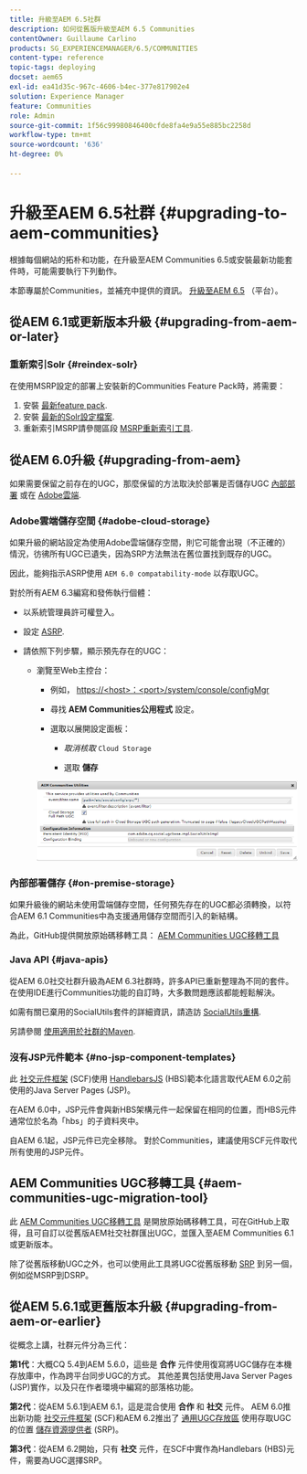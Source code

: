 ```yaml
---
title: 升級至AEM 6.5社群
description: 如何從舊版升級至AEM 6.5 Communities
contentOwner: Guillaume Carlino
products: SG_EXPERIENCEMANAGER/6.5/COMMUNITIES
content-type: reference
topic-tags: deploying
docset: aem65
exl-id: ea41d35c-967c-4606-b4ec-377e817902e4
solution: Experience Manager
feature: Communities
role: Admin
source-git-commit: 1f56c99980846400cfde8fa4e9a55e885bc2258d
workflow-type: tm+mt
source-wordcount: '636'
ht-degree: 0%

---
```


# 升級至AEM 6.5社群 {#upgrading-to-aem-communities}

根據每個網站的拓朴和功能，在升級至AEM Communities 6.5或安裝最新功能套件時，可能需要執行下列動作。

本節專屬於Communities，並補充中提供的資訊。 [升級至AEM 6.5](/help/sites-deploying/upgrade.md) （平台）。

## 從AEM 6.1或更新版本升級 {#upgrading-from-aem-or-later}

### 重新索引Solr {#reindex-solr}

在使用MSRP設定的部署上安裝新的Communities Feature Pack時，將需要：

1. 安裝 [最新feature pack](/help/communities/deploy-communities.md#latestfeaturepack).
1. 安裝 [最新的Solr設定檔案](/help/communities/msrp.md#upgrading).
1. 重新索引MSRP請參閱區段 [MSRP重新索引工具](/help/communities/msrp.md#msrp-reindex-tool).

## 從AEM 6.0升級 {#upgrading-from-aem}

如果需要保留之前存在的UGC，那麼保留的方法取決於部署是否儲存UGC [內部部署](#on-premise-storage) 或在 [Adobe雲端](#adobe-cloud-storage).

### Adobe雲端儲存空間 {#adobe-cloud-storage}

如果升級的網站設定為使用Adobe雲端儲存空間，則它可能會出現（不正確的）情況，彷彿所有UGC已遺失，因為SRP方法無法在舊位置找到既存的UGC。

因此，能夠指示ASRP使用 `AEM 6.0 compatability-mode` 以存取UGC。

對於所有AEM 6.3編寫和發佈執行個體：

* 以系統管理員許可權登入。
* 設定 [ASRP](/help/communities/asrp.md).
* 請依照下列步驟，顯示預先存在的UGC：

   * 瀏覽至Web主控台：

      * 例如， [https://&lt;host>：&lt;port>/system/console/configMgr](https://localhost:4502/system/console/configMgr)

      * 尋找 **AEM Communities公用程式** 設定。
      * 選取以展開設定面板：

         * *取消核取* `Cloud Storage`

         * 選取 **儲存**

     ![公用程式](assets/utilities.png)

### 內部部署儲存 {#on-premise-storage}

如果升級後的網站未使用雲端儲存空間，任何預先存在的UGC都必須轉換，以符合AEM 6.1 Communities中為支援通用儲存空間而引入的新結構。

為此，GitHub提供開放原始碼移轉工具：
[AEM Communities UGC移轉工具](https://github.com/Adobe-Marketing-Cloud/communities-ugc-migration)

### Java API {#java-apis}

從AEM 6.0社交社群升級為AEM 6.3社群時，許多API已重新整理為不同的套件。 在使用IDE進行Communities功能的自訂時，大多數問題應該都能輕鬆解決。

如需有關已棄用的SocialUtils套件的詳細資訊，請造訪 [SocialUtils重構](/help/communities/socialutils.md).

另請參閱 [使用適用於社群的Maven](/help/communities/maven.md).

### 沒有JSP元件範本 {#no-jsp-component-templates}

此 [社交元件框架](/help/communities/scf.md) (SCF)使用 [HandlebarsJS](https://handlebarsjs.com/) (HBS)範本化語言取代AEM 6.0之前使用的Java Server Pages (JSP)。

在AEM 6.0中，JSP元件會與新HBS架構元件一起保留在相同的位置，而HBS元件通常位於名為「hbs」的子資料夾中。

自AEM 6.1起，JSP元件已完全移除。 對於Communities，建議使用SCF元件取代所有使用的JSP元件。

## AEM Communities UGC移轉工具 {#aem-communities-ugc-migration-tool}

此 [AEM Communities UGC移轉工具](https://github.com/Adobe-Marketing-Cloud/communities-ugc-migration) 是開放原始碼移轉工具，可在GitHub上取得，且可自訂以從舊版AEM社交社群匯出UGC，並匯入至AEM Communities 6.1或更新版本。

除了從舊版移動UGC之外，也可以使用此工具將UGC從舊版移動 [SRP](/help/communities/working-with-srp.md) 到另一個，例如從MSRP到DSRP。

## 從AEM 5.6.1或更舊版本升級 {#upgrading-from-aem-or-earlier}

從概念上講，社群元件分為三代：

**第1代**：大概CQ 5.4到AEM 5.6.0，這些是 **合作** 元件使用復寫將UGC儲存在本機存放庫中，作為跨平台同步UGC的方式。 其他差異包括使用Java Server Pages (JSP)實作，以及只在作者環境中編寫的部落格功能。

**第2代**：從AEM 5.6.1到AEM 6.1，這是混合使用 **合作** 和 **社交** 元件。 AEM 6.0推出新功能 [社交元件框架](/help/communities/scf.md) (SCF)和AEM 6.2推出了 [通用UGC存放區](/help/communities/working-with-srp.md) 使用存取UGC的位置 [儲存資源提供者](/help/communities/srp.md) (SRP)。

**第3代**：從AEM 6.2開始，只有 **社交** 元件，在SCF中實作為Handlebars (HBS)元件，需要為UGC選擇SRP。
